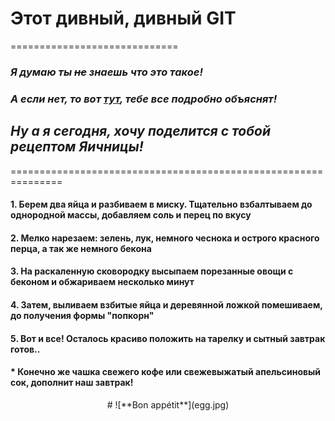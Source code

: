# **Этот дивный, дивный GIT**
=============================


### _Я думаю ты ~~не~~ знаешь что это такое!_
### _А если нет, то вот [тут](https://practicum.yandex.ru/profile/git-basics/), тебе все подробно объяснят!_


## _Ну а я сегодня, хочу поделится с тобой рецептом **Яичницы**!_
===============================================================  


#### 1. Берем два яйца и разбиваем в миску. Тщательно взбалтываем до однородной массы, добавляем соль и перец по вкусу
#### 2. Мелко нарезаем: зелень, лук, немного чеснока и острого красного перца, а так же немного бекона
#### 3. На раскаленную сковородку высыпаем порезанные овощи с беконом и обжариваем несколько минут
#### 4. Затем, выливаем взбитые яйца и деревянной ложкой помешиваем, до получения формы "попкорн"
#### 5. Вот и все! Осталось красиво положить на тарелку и сытный завтрак готов..
#### * Конечно же чашка свежего кофе или свежевыжатый апельсиновый сок, дополнит наш завтрак!

<center>
# ![**Bon appétit**](egg.jpg)
</center>
